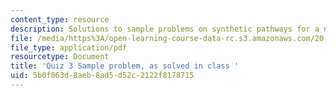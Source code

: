 ```yaml
---
content_type: resource
description: Solutions to sample problems on synthetic pathways for a new conjunctiva.
file: /media/https%3A/open-learning-course-data-rc.s3.amazonaws.com/20-441j-biomaterials-tissue-interactions-fall-2009/5b0f063d8aeb8ad5d52c2122f8178715_MIT20_441JF09_quiz3_sample.pdf
file_type: application/pdf
resourcetype: Document
title: 'Quiz 3 Sample problem, as solved in class '
uid: 5b0f063d-8aeb-8ad5-d52c-2122f8178715
---
```


